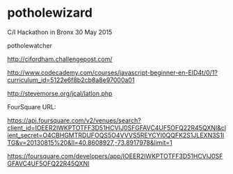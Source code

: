 # potholewizard
C/I Hackathon in Bronx 30 May 2015

potholewatcher

http://cifordham.challengepost.com/

http://www.codecademy.com/courses/javascript-beginner-en-EID4t/0/1?curriculum_id=5122e6f8b2cb8a8e97000a01

http://stevemorse.org/jcal/latlon.php

FourSquare URL:

https://api.foursquare.com/v2/venues/search?client_id=IOEER2IWKPTOTFF3D51HCVIJ0SFGFAVC4UF5OFQ22R45QXNI&client_secret=O4CBHGMTRDUFOQS5O4VVVS5REYCYI0QQFK2S1JLEXN3S1ITG&v=20130815%20&ll=40.8608927,-73.8917978&limit=1

https://foursquare.com/developers/app/IOEER2IWKPTOTFF3D51HCVIJ0SFGFAVC4UF5OFQ22R45QXNI
